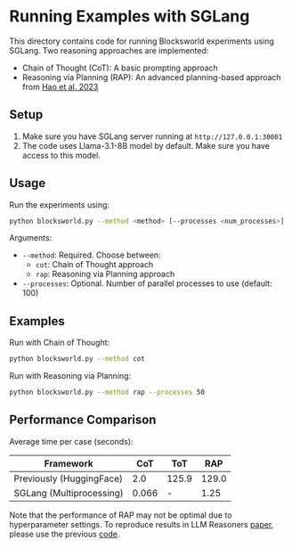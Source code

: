 # Running Examples with SGLang

This directory contains code for running Blocksworld experiments using SGLang. Two reasoning approaches are implemented:

- Chain of Thought (CoT): A basic prompting approach
- Reasoning via Planning (RAP): An advanced planning-based approach from [Hao et al. 2023](https://arxiv.org/abs/2305.14992)

## Setup

1. Make sure you have SGLang server running at `http://127.0.0.1:30001`
2. The code uses Llama-3.1-8B model by default. Make sure you have access to this model.

## Usage

Run the experiments using:

```bash
python blocksworld.py --method <method> [--processes <num_processes>]
```

Arguments:
- `--method`: Required. Choose between:
  - `cot`: Chain of Thought approach
  - `rap`: Reasoning via Planning approach
- `--processes`: Optional. Number of parallel processes to use (default: 100)

## Examples

Run with Chain of Thought:
```bash
python blocksworld.py --method cot
```

Run with Reasoning via Planning:
```bash
python blocksworld.py --method rap --processes 50
```

## Performance Comparison

Average time per case (seconds):

| Framework | CoT | ToT | RAP |
|-----------|-----|-----|-----|
| Previously (HuggingFace) | 2.0 | 125.9 | 129.0 |
| SGLang (Multiprocessing) | 0.066 | - | 1.25 |

Note that the performance of RAP may not be optimal due to hyperparameter settings. To reproduce results in LLM Reasoners [paper](https://arxiv.org/abs/2404.05221), please use the previous [code](examples/RAP/blocksworld/README.md).